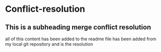 # Conflict-resolution


## This is a subheading merge conflict resolution 

all of this content has been added to the readme file has been added from my local git repository and is the resolution


